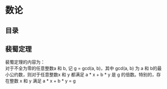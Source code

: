 # 数论
## 目录

## 裴蜀定理
裴蜀定理的内容为：  
对于不全为零的任意整数a 和 b, 记 g = gcd(a, b)，其中 gcd(a, b) 为 a 和 b的最小公约数，则对于任意整数x 和 y 都满足 a * x + b * y 是 g 的倍数。特别的，存在整数
x 和 y 满足 a * x + b * y = g
